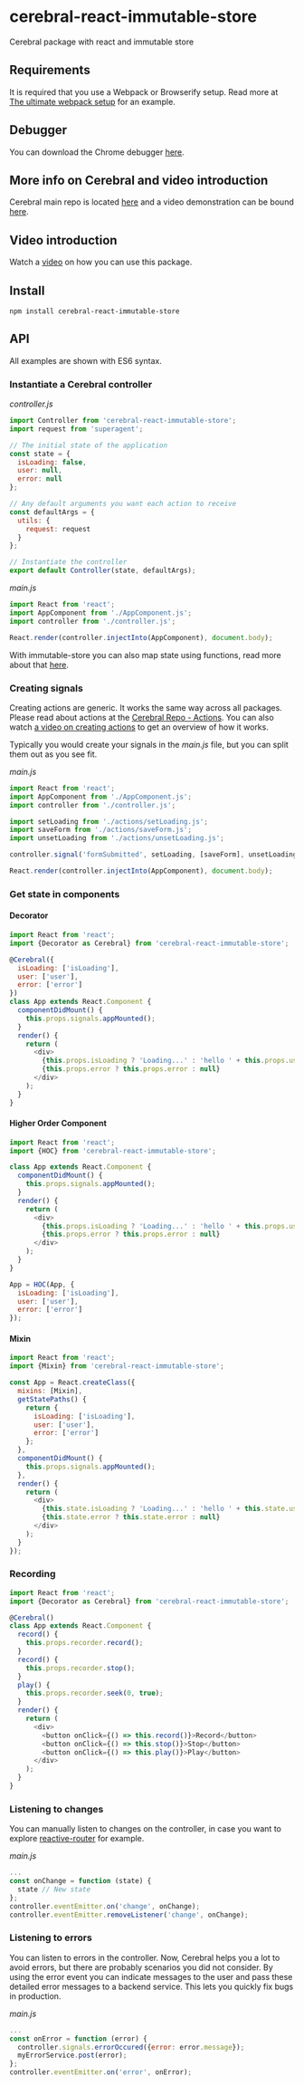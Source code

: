 # cerebral-react-immutable-store
Cerebral package with react and immutable store

## Requirements
It is required that you use a Webpack or Browserify setup. Read more at [The ultimate webpack setup](http://www.christianalfoni.com/articles/2015_04_19_The-ultimate-webpack-setup) for an example.

## Debugger
You can download the Chrome debugger [here](https://chrome.google.com/webstore/detail/cerebral-debugger/ddefoknoniaeoikpgneklcbjlipfedbb?hl=no).

## More info on Cerebral and video introduction
Cerebral main repo is located [here](https://github.com/christianalfoni/cerebral) and a video demonstration can be bound [here](https://www.youtube.com/watch?v=xCIv4-Q2dtA).

## Video introduction
Watch a [video](https://www.youtube.com/watch?v=QG181MnRIXM) on how you can use this package.

## Install
`npm install cerebral-react-immutable-store`

## API
All examples are shown with ES6 syntax.

### Instantiate a Cerebral controller
*controller.js*
```js
import Controller from 'cerebral-react-immutable-store';
import request from 'superagent';

// The initial state of the application
const state = {
  isLoading: false,
  user: null,
  error: null
};

// Any default arguments you want each action to receive
const defaultArgs = {
  utils: {
    request: request
  }
};

// Instantiate the controller
export default Controller(state, defaultArgs);
```

*main.js*
```js
import React from 'react';
import AppComponent from './AppComponent.js';
import controller from './controller.js';

React.render(controller.injectInto(AppComponent), document.body);
```
With immutable-store you can also map state using functions, read more about that [here](https://github.com/christianalfoni/immutable-store#mapping-state).

### Creating signals
Creating actions are generic. It works the same way across all packages. Please read about actions at the [Cerebral Repo - Actions](https://github.com/christianalfoni/cerebral#how-to-get-started). You can also watch [a video on creating actions](https://www.youtube.com/watch?v=ylJG4vUx_Tc) to get an overview of how it works.

Typically you would create your signals in the *main.js* file, but you can split them out as you see fit.

*main.js*
```js
import React from 'react';
import AppComponent from './AppComponent.js';
import controller from './controller.js';

import setLoading from './actions/setLoading.js';
import saveForm from './actions/saveForm.js';
import unsetLoading from './actions/unsetLoading.js';

controller.signal('formSubmitted', setLoading, [saveForm], unsetLoading);

React.render(controller.injectInto(AppComponent), document.body);
```

### Get state in components

#### Decorator
```js
import React from 'react';
import {Decorator as Cerebral} from 'cerebral-react-immutable-store';

@Cerebral({
  isLoading: ['isLoading'],
  user: ['user'],
  error: ['error']  
})
class App extends React.Component {
  componentDidMount() {
    this.props.signals.appMounted();
  }
  render() {
    return (
      <div>
        {this.props.isLoading ? 'Loading...' : 'hello ' + this.props.user.name}
        {this.props.error ? this.props.error : null}
      </div>
    );
  }
}
```

#### Higher Order Component
```js
import React from 'react';
import {HOC} from 'cerebral-react-immutable-store';

class App extends React.Component {
  componentDidMount() {
    this.props.signals.appMounted();
  }
  render() {
    return (
      <div>
        {this.props.isLoading ? 'Loading...' : 'hello ' + this.props.user.name}
        {this.props.error ? this.props.error : null}
      </div>
    );
  }
}

App = HOC(App, {
  isLoading: ['isLoading'],
  user: ['user'],
  error: ['error']  
});
```

#### Mixin
```js
import React from 'react';
import {Mixin} from 'cerebral-react-immutable-store';

const App = React.createClass({
  mixins: [Mixin],
  getStatePaths() {
    return {
      isLoading: ['isLoading'],
      user: ['user'],
      error: ['error']  
    };
  },
  componentDidMount() {
    this.props.signals.appMounted();
  },
  render() {
    return (
      <div>
        {this.state.isLoading ? 'Loading...' : 'hello ' + this.state.user.name}
        {this.state.error ? this.state.error : null}
      </div>
    );
  }
});
```

### Recording
```js
import React from 'react';
import {Decorator as Cerebral} from 'cerebral-react-immutable-store';

@Cerebral()
class App extends React.Component {
  record() {
    this.props.recorder.record();
  }
  record() {
    this.props.recorder.stop();
  }
  play() {
    this.props.recorder.seek(0, true);
  }
  render() {
    return (
      <div>
        <button onClick={() => this.record()}>Record</button>
        <button onClick={() => this.stop()}>Stop</button>
        <button onClick={() => this.play()}>Play</button>
      </div>
    );
  }
}
```

### Listening to changes
You can manually listen to changes on the controller, in case you want to explore [reactive-router](https://github.com/christianalfoni/reactive-router) for example.

*main.js*
```js
...
const onChange = function (state) {
  state // New state
};
controller.eventEmitter.on('change', onChange);
controller.eventEmitter.removeListener('change', onChange);
```

### Listening to errors
You can listen to errors in the controller. Now, Cerebral helps you a lot to avoid errors, but there are probably scenarios you did not consider. By using the error event you can indicate messages to the user and pass these detailed error messages to a backend service. This lets you quickly fix bugs in production.

*main.js*
```js
...
const onError = function (error) {
  controller.signals.errorOccured({error: error.message});
  myErrorService.post(error);
};
controller.eventEmitter.on('error', onError);
```
